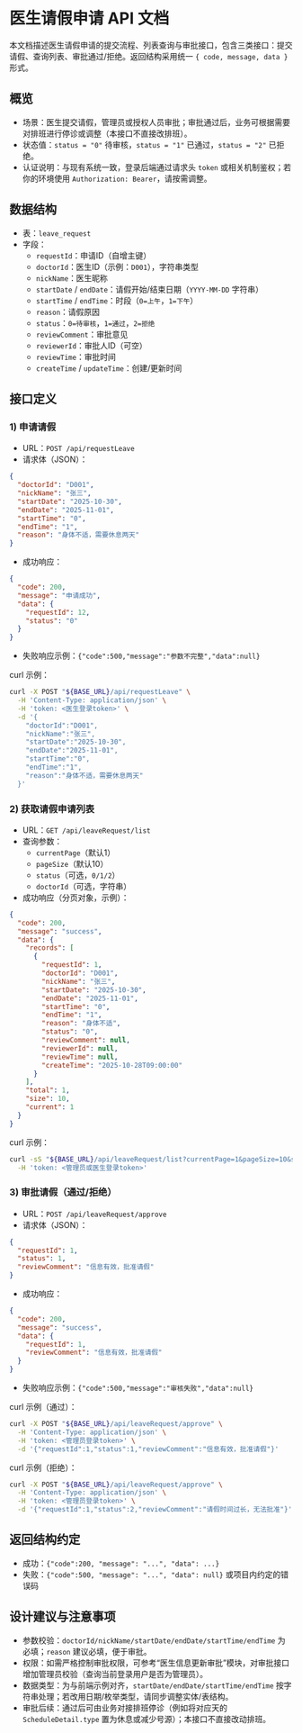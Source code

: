 # 医生请假申请 API 文档

本文档描述医生请假申请的提交流程、列表查询与审批接口，包含三类接口：提交请假、查询列表、审批通过/拒绝。返回结构采用统一 `{ code, message, data }` 形式。

## 概览
- 场景：医生提交请假，管理员或授权人员审批；审批通过后，业务可根据需要对排班进行停诊或调整（本接口不直接改排班）。
- 状态值：`status = "0"` 待审核，`status = "1"` 已通过，`status = "2"` 已拒绝。
- 认证说明：与现有系统一致，登录后端通过请求头 `token` 或相关机制鉴权；若你的环境使用 `Authorization: Bearer`，请按需调整。

## 数据结构
- 表：`leave_request`
- 字段：
  - `requestId`：申请ID（自增主键）
  - `doctorId`：医生ID（示例：`D001`），字符串类型
  - `nickName`：医生昵称
  - `startDate` / `endDate`：请假开始/结束日期（`YYYY-MM-DD` 字符串）
  - `startTime` / `endTime`：时段（`0=上午`，`1=下午`）
  - `reason`：请假原因
  - `status`：`0=待审核`，`1=通过`，`2=拒绝`
  - `reviewComment`：审批意见
  - `reviewerId`：审批人ID（可空）
  - `reviewTime`：审批时间
  - `createTime` / `updateTime`：创建/更新时间

## 接口定义

### 1) 申请请假
- URL：`POST /api/requestLeave`
- 请求体（JSON）：
```json
{
  "doctorId": "D001",
  "nickName": "张三",
  "startDate": "2025-10-30",
  "endDate": "2025-11-01",
  "startTime": "0",
  "endTime": "1",
  "reason": "身体不适，需要休息两天"
}
```
- 成功响应：
```json
{
  "code": 200,
  "message": "申请成功",
  "data": {
    "requestId": 12,
    "status": "0"
  }
}
```
- 失败响应示例：`{"code":500,"message":"参数不完整","data":null}`

curl 示例：
```bash
curl -X POST "${BASE_URL}/api/requestLeave" \
  -H 'Content-Type: application/json' \
  -H 'token: <医生登录token>' \
  -d '{
    "doctorId":"D001",
    "nickName":"张三",
    "startDate":"2025-10-30",
    "endDate":"2025-11-01",
    "startTime":"0",
    "endTime":"1",
    "reason":"身体不适，需要休息两天"
  }'
```

### 2) 获取请假申请列表
- URL：`GET /api/leaveRequest/list`
- 查询参数：
  - `currentPage`（默认1）
  - `pageSize`（默认10）
  - `status`（可选，`0/1/2`）
  - `doctorId`（可选，字符串）
- 成功响应（分页对象，示例）：
```json
{
  "code": 200,
  "message": "success",
  "data": {
    "records": [
      {
        "requestId": 1,
        "doctorId": "D001",
        "nickName": "张三",
        "startDate": "2025-10-30",
        "endDate": "2025-11-01",
        "startTime": "0",
        "endTime": "1",
        "reason": "身体不适",
        "status": "0",
        "reviewComment": null,
        "reviewerId": null,
        "reviewTime": null,
        "createTime": "2025-10-28T09:00:00"
      }
    ],
    "total": 1,
    "size": 10,
    "current": 1
  }
}
```

curl 示例：
```bash
curl -sS "${BASE_URL}/api/leaveRequest/list?currentPage=1&pageSize=10&status=0&doctorId=D001" \
  -H 'token: <管理员或医生登录token>'
```

### 3) 审批请假（通过/拒绝）
- URL：`POST /api/leaveRequest/approve`
- 请求体（JSON）：
```json
{
  "requestId": 1,
  "status": 1,
  "reviewComment": "信息有效，批准请假"
}
```
- 成功响应：
```json
{
  "code": 200,
  "message": "success",
  "data": {
    "requestId": 1,
    "reviewComment": "信息有效，批准请假"
  }
}
```
- 失败响应示例：`{"code":500,"message":"审核失败","data":null}`

curl 示例（通过）：
```bash
curl -X POST "${BASE_URL}/api/leaveRequest/approve" \
  -H 'Content-Type: application/json' \
  -H 'token: <管理员登录token>' \
  -d '{"requestId":1,"status":1,"reviewComment":"信息有效，批准请假"}'
```

curl 示例（拒绝）：
```bash
curl -X POST "${BASE_URL}/api/leaveRequest/approve" \
  -H 'Content-Type: application/json' \
  -H 'token: <管理员登录token>' \
  -d '{"requestId":1,"status":2,"reviewComment":"请假时间过长，无法批准"}'
```

## 返回结构约定
- 成功：`{"code":200, "message": "...", "data": ...}`
- 失败：`{"code":500, "message": "...", "data": null}` 或项目内约定的错误码

## 设计建议与注意事项
- 参数校验：`doctorId/nickName/startDate/endDate/startTime/endTime` 为必填；`reason` 建议必填，便于审批。
- 权限：如需严格控制审批权限，可参考“医生信息更新审批”模块，对审批接口增加管理员校验（查询当前登录用户是否为管理员）。
- 数据类型：为与前端示例对齐，`startDate/endDate/startTime/endTime` 按字符串处理；若改用日期/枚举类型，请同步调整实体/表结构。
- 审批后续：通过后可由业务对接排班停诊（例如将对应天的 `ScheduleDetail.type` 置为休息或减少号源）；本接口不直接改动排班。